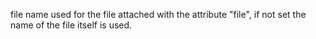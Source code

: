 file name used for the file attached with the attribute "file", if not set the name of the file itself is used.